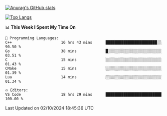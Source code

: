 [![Anurag's GitHub stats](https://github-readme-stats.vercel.app/api?username=wugouzi&count_private=true)](https://github.com/anuraghazra/github-readme-stats)

[![Top Langs](https://github-readme-stats.vercel.app/api/top-langs/?username=wugouzi&layout=compact&count_private=true&hide=html)](https://github.com/anuraghazra/github-readme-stats)

<!--START_SECTION:waka-->
📊 **This Week I Spent My Time On** 

```text
💬 Programming Languages: 
C++                      16 hrs 43 mins      ███████████████████████░░   90.50 % 
Go                       38 mins             █░░░░░░░░░░░░░░░░░░░░░░░░   03.51 % 
C                        15 mins             ░░░░░░░░░░░░░░░░░░░░░░░░░   01.43 % 
CMake                    15 mins             ░░░░░░░░░░░░░░░░░░░░░░░░░   01.39 % 
Lua                      14 mins             ░░░░░░░░░░░░░░░░░░░░░░░░░   01.34 % 

🔥 Editors: 
VS Code                  18 hrs 29 mins      █████████████████████████   100.00 % 
```


 Last Updated on 02/10/2024 18:45:36 UTC
<!--END_SECTION:waka-->

<!--
**wugouzi/wugouzi** is a ✨ _special_ ✨ repository because its `README.md` (this file) appears on your GitHub profile.

Here are some ideas to get you started:

- 🔭 I’m currently working on ...
- 🌱 I’m currently learning ...
- 👯 I’m looking to collaborate on ...
- 🤔 I’m looking for help with ...
- 💬 Ask me about ...
- 📫 How to reach me: ...
- 😄 Pronouns: ...
- ⚡ Fun fact: ...
-->
